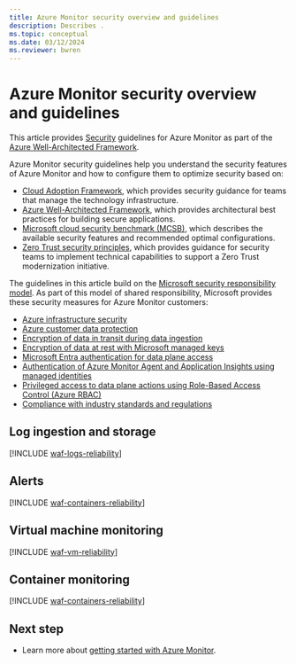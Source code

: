```yaml
---
title: Azure Monitor security overview and guidelines
description: Describes .
ms.topic: conceptual
ms.date: 03/12/2024
ms.reviewer: bwren
---
```


# Azure Monitor security overview and guidelines

This article provides [Security](/azure/architecture/framework/security/) guidelines for Azure Monitor as part of the [Azure Well-Architected Framework](/azure/architecture/framework/).

Azure Monitor security guidelines help you understand the security features of Azure Monitor and how to configure them to optimize security based on:

* [Cloud Adoption Framework](/azure/cloud-adoption-framework/secure/overview), which provides security guidance for teams that manage the technology infrastructure.
* [Azure Well-Architected Framework](/azure/architecture/framework/), which provides architectural best practices for building secure applications.
* [Microsoft cloud security benchmark (MCSB)](/security/benchmark/azure/overview), which describes the available security features and recommended optimal configurations.
* [Zero Trust security principles](/security/zero-trust/zero-trust-overview), which provides guidance for security teams to implement technical capabilities to support a Zero Trust modernization initiative.

The guidelines in this article build on the [Microsoft security responsibility model](/azure/security/fundamentals/shared-responsibility). As part of this model of shared responsibility, Microsoft provides these security measures for Azure Monitor customers:

* [Azure infrastructure security](/azure/security/fundamentals/infrastructure)
* [Azure customer data protection](/azure/security/fundamentals/protection-customer-data)
* [Encryption of data in transit during data ingestion](/azure/security/fundamentals/double-encryption#data-in-transit)
* [Encryption of data at rest with Microsoft managed keys](/azure/security/fundamentals/encryption-atrest#encryption-at-rest-in-microsoft-cloud-services)
* [Microsoft Entra authentication for data plane access](/azure/azure-monitor/app/azure-ad-authentication)
* [Authentication of Azure Monitor Agent and Application Insights using managed identities](/entra/identity/managed-identities-azure-resources/overview)
* [Privileged access to data plane actions using Role-Based Access Control (Azure RBAC)](/azure/role-based-access-control/overview)
* [Compliance with industry standards and regulations](/azure/compliance/offerings)


## Log ingestion and storage

[!INCLUDE [waf-logs-reliability](includes/waf-logs-security.md)]

## Alerts

[!INCLUDE [waf-containers-reliability](../alerts/includes/waf-alerts-security.md)]

## Virtual machine monitoring

[!INCLUDE [waf-vm-reliability](includes/waf-vm-security.md)]

## Container monitoring

[!INCLUDE [waf-containers-reliability](includes/waf-containers-security.md)]

## Next step

* Learn more about [getting started with Azure Monitor](getting-started.md).
